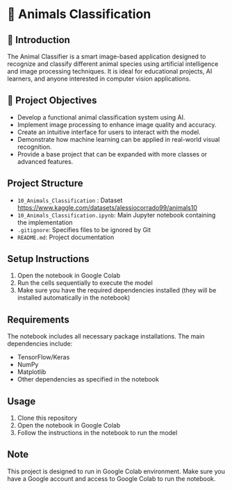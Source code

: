 # 🐾 Animals Classification

## 📖 Introduction  
The Animal Classifier is a smart image-based application designed to recognize and classify different animal species using artificial intelligence and image processing techniques. It is ideal for educational projects, AI learners, and anyone interested in computer vision applications.
## 🎯 Project Objectives  
- Develop a functional animal classification system using AI.  
- Implement image processing to enhance image quality and accuracy.  
- Create an intuitive interface for users to interact with the model.  
- Demonstrate how machine learning can be applied in real-world visual recognition.  
- Provide a base project that can be expanded with more classes or advanced features.
  
## Project Structure
- `10_Animals_Classification` : Dataset https://www.kaggle.com/datasets/alessiocorrado99/animals10
- `10_Animals_Classification.ipynb`: Main Jupyter notebook containing the implementation
- `.gitignore`: Specifies files to be ignored by Git
- `README.md`: Project documentation

## Setup Instructions

1. Open the notebook in Google Colab
2. Run the cells sequentially to execute the model
3. Make sure you have the required dependencies installed (they will be installed automatically in the notebook)

## Requirements

The notebook includes all necessary package installations. The main dependencies include:
- TensorFlow/Keras
- NumPy
- Matplotlib
- Other dependencies as specified in the notebook

## Usage

1. Clone this repository
2. Open the notebook in Google Colab
3. Follow the instructions in the notebook to run the model

## Note

This project is designed to run in Google Colab environment. Make sure you have a Google account and access to Google Colab to run the notebook. 
